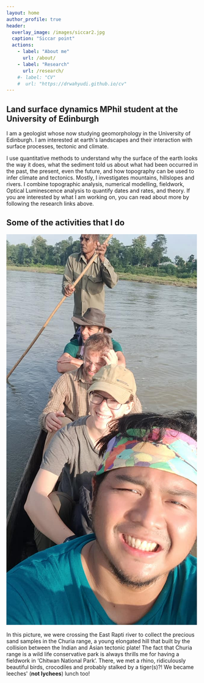 ```yaml
---
layout: home
author_profile: true
header:
  overlay_image: /images/siccar2.jpg
  caption: "Siccar point"
  actions:
    - label: "About me"
      url: /about/
    - label: "Research"
      url: /research/
    #- label: "CV"
    #  url: "https://drwahyudi.github.io/cv"
---
```


<h2>Land surface dynamics MPhil student at the University of Edinburgh</h2>

I am a geologist whose now studying geomorphology in the University of Edinburgh. I am interested at earth's landscapes and their interaction with surface processes, tectonic and climate.

I use quantitative methods to understand why the surface of the earth looks the way it does, what the sediment told us about what had been occurred in the past, the present, even the future, and how topography can be used to infer climate and tectonics. Mostly, I investigates mountains, hillslopes and rivers. I combine topographic analysis, numerical modelling, fieldwork, Optical Luminescence analysis to quantify dates and rates, and theory. If you are interested by what I am working on, you can read about more by following the research links above.

<h2>Some of the activities that I do</h2>

<img src="/images/1.jpg" alt="The Nepal fieldwork" title="From front-to-back there are: Me, Emma, Mark, Mikael and a Baba who rows the boat. Hugh (my supervisor) sat in the front row."/>
 
In this picture, we were crossing the East Rapti river to collect the precious sand samples in the Churia range, a young elongated hill that built by the collision between the Indian and Asian tectonic plate! The fact that Churia range is a wild life conservative park is always thrills me for having a fieldwork in ‘Chitwan National Park’. There, we met a rhino, ridiculously beautiful birds, crocodiles and probably stalked by a tiger(s)?!
We became leeches' (**not lychees**) lunch too!
